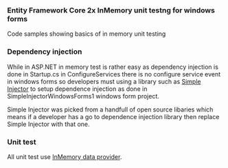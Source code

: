 ### Entity Framework Core 2x InMemory unit testng for windows forms

Code samples showing basics of in memory unit testing

### Dependency injection
While in ASP.NET in memory test is rather easy as dependency injection is done in Startup.cs in ConfigureServices there is no configure service event in windows forms so developers must using a library such as [Simple Injector](https://simpleinjector.readthedocs.io/en/latest/index.html) to setup dependence injection as done in SimpleInjectorWindowsForms1 windows form project.

Simple Injector was picked from a handfull of open source libaries which means if a developer has a go to dependence injection library then replace Simple Injector with that one.

### Unit test
All unit test use [InMemory data provider](https://docs.microsoft.com/en-us/ef/core/providers/in-memory/).